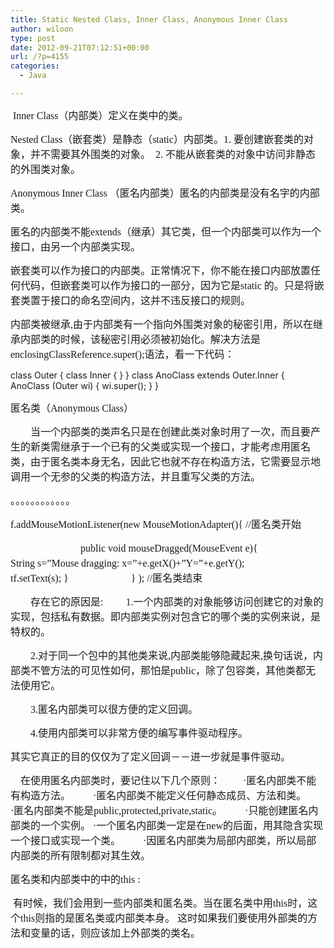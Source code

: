 ```yaml
---
title: Static Nested Class, Inner Class, Anonymous Inner Class
author: wiloon
type: post
date: 2012-09-21T07:12:51+00:00
url: /?p=4155
categories:
  - Java

---
```

<span style="font-size: medium;"><span style="font-family: 'Times New Roman';"> Inner Class</span>（内部类）定义在类中的类。</span>

<span style="font-size: medium;"><span style="font-family: 'Times New Roman';">Nested Class</span>（嵌套类）是静态（<span style="font-family: 'Times New Roman';">static</span>）内部类。<span style="font-family: 'Times New Roman';">1. </span>要创建嵌套类的对象，并不需要其外围类的对象。<span style="font-family: 'Times New Roman';">  2. </span>不能从嵌套类的对象中访问非静态的外围类对象。</span>

<span style="font-size: medium;"><span style="font-family: 'Times New Roman';">Anonymous Inner Class </span>（匿名内部类）匿名的内部类是没有名字的内部类。</span>

<span style="font-size: medium;">匿名的内部类不能<span style="font-family: 'Times New Roman';">extends</span>（继承）其它类，但一个内部类可以作为一个接口，由另一个内部类实现。</span>

<span style="font-size: medium;">嵌套类可以作为接口的内部类。正常情况下，你不能在接口内部放置任何代码，但嵌套类可以作为接口的一部分，因为它是<span style="font-family: 'Times New Roman';">static </span>的。只是将嵌套类置于接口的命名空间内，这并不违反接口的规则。</span>

<span style="font-size: medium;">内部类被继承<span style="font-family: 'Times New Roman';">,</span>由于内部类有一个指向外围类对象的秘密引用，所以在继承内部类的时候，该秘密引用必须被初始化。解决方法是<span style="font-family: 'Times New Roman';">enclosingClassReference.super();</span>语法，看一下代码：</span>

<p align="left">
  class Outer
 {
 class Inner
 {
 }
 }
 class AnoClass extends Outer.Inner
 {
 AnoClass (Outer wi)
 {
 wi.super();
 }
 }
</p>

<span style="font-size: medium;">匿名类（<span style="font-family: 'Times New Roman';">Anonymous Class</span>）</span>
  
<span style="font-size: medium;">　　当一个内部类的类声名只是在创建此类对象时用了一次，而且要产生的新类需继承于一个已有的父类或实现一个接口，才能考虑用匿名类，由于匿名类本身无名，因此它也就不存在构造方法，它需要显示地调用一个无参的父类的构造方法，并且重写父类的方法。</span>

<span style="font-size: medium;">。。。。。。。。。。。。</span>

<span style="font-size: medium;"><span style="font-family: 'Times New Roman';">f.addMouseMotionListener(new MouseMotionAdapter(){ //</span>匿名类开始</span>
  
<span style="font-size: medium;">　　　　　　　</span><span style="font-size: medium;"><span style="font-family: 'Times New Roman';">public void mouseDragged(MouseEvent e){
 </span>　　　　　　　　</span><span style="font-size: medium;"><span style="font-family: 'Times New Roman';">String s=&#8221;Mouse dragging: x=&#8221;+e.getX()+&#8221;Y=&#8221;+e.getY();
 </span>　　　　　　　　</span><span style="font-size: medium;"><span style="font-family: 'Times New Roman';">tf.setText(s); }
 </span>　　　　　　<span style="font-family: 'Times New Roman';">} ); //</span>匿名类结束</span>

<span style="font-size: medium;">　　存在它的原因是</span><span style="font-size: medium;"><span style="font-family: 'Times New Roman';">:
 </span>　　<span style="font-family: 'Times New Roman';">1.</span>一个内部类的对象能够访问创建它的对象的实现，包括私有数据。即内部类实例对包含它的哪个类的实例来说，是特权的。</span>
  
<span style="font-size: medium;">　　<span style="font-family: 'Times New Roman';">2.</span>对于同一个包中的其他类来说<span style="font-family: 'Times New Roman';">,</span>内部类能够隐藏起来<span style="font-family: 'Times New Roman';">,</span>换句话说，内部类不管方法的可见性如何，那怕是<span style="font-family: 'Times New Roman';">public</span>，除了包容类，其他类都无法使用它。</span>
  
<span style="font-size: medium;">　　<span style="font-family: 'Times New Roman';">3.</span>匿名内部类可以很方便的定义回调。</span>
  
<span style="font-size: medium;">　　<span style="font-family: 'Times New Roman';">4.</span>使用内部类可以非常方便的编写事件驱动程序。</span>
  
<span style="font-size: medium;">其实它真正的目的仅仅为了定义回调－－进一步就是事件驱动。</span>

<span style="font-size: medium;">　在使用匿名内部类时，要记住以下几个原则：</span><span style="font-size: medium;"><span style="font-family: 'Times New Roman';">
 </span>　　<span style="font-family: 'Times New Roman';">·</span>匿名内部类不能有构造方法。</span><span style="font-size: medium;"><span style="font-family: 'Times New Roman';">
 </span>　　<span style="font-family: 'Times New Roman';">·</span>匿名内部类不能定义任何静态成员、方法和类。</span><span style="font-size: medium;"><span style="font-family: 'Times New Roman';">
 </span>　　<span style="font-family: 'Times New Roman';">·</span>匿名内部类不能是<span style="font-family: 'Times New Roman';">public,protected,private,static</span>。</span><span style="font-size: medium;"><span style="font-family: 'Times New Roman';">
 </span>　　<span style="font-family: 'Times New Roman';">·</span>只能创建匿名内部类的一个实例。</span><span style="font-size: medium;"><span style="font-family: 'Times New Roman';">
 ·</span>一个匿名内部类一定是在<span style="font-family: 'Times New Roman';">new</span>的后面，用其隐含实现一个接口或实现一个类。</span><span style="font-size: medium;"><span style="font-family: 'Times New Roman';">
 </span>　　<span style="font-family: 'Times New Roman';">·</span>因匿名内部类为局部内部类，所以局部内部类的所有限制都对其生效。<span style="font-family: 'Times New Roman';">  </span></span>

<span style="font-size: medium;">匿名类和内部类中的中的<span style="font-family: 'Times New Roman';">this :</span></span>
  
<span style="font-family: 'Times New Roman'; font-size: medium;"> </span><span style="font-size: medium;">有时候，我们会用到一些内部类和匿名类。当在匿名类中用<span style="font-family: 'Times New Roman';">this</span>时，这个<span style="font-family: 'Times New Roman';">this</span>则指的是匿名类或内部类本身。<span style="font-family: 'Times New Roman';"> </span>这时如果我们要使用外部类的方法和变量的话，则应该加上外部类的类名。</span>